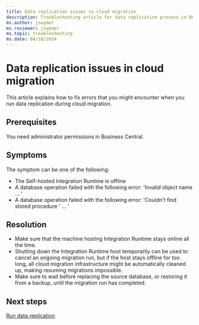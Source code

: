 ```yaml
---
title: Data replication issues in cloud migration
description: Troubleshooting article for data replication process in Business Central cloud migration
ms.author: jswymer 
ms.reviewer: jswymer 
ms.topic: troubleshooting 
ms.date: 04/18/2024
---
```


# Data replication issues in cloud migration

This article explains how to fix errors that you might encounter when you run data replication during cloud migration.

## Prerequisites

You need administrator permissions in Business Central.

## Symptoms

The symptom can be one of the following:

- The Self-hosted Integration Runtime is offline
- A database operation failed with the following error: 'Invalid object name … '
- A database operation failed with the following error: 'Couldn't find stored procedure ' … '

## Resolution

- Make sure that the machine hosting Integration Runtime stays online all the time.
- Shutting down the Integration Runtime host temporarily can be used to cancel an ongoing migration run, but if the host stays offline for too long, all cloud migration infrastructure might be automatically cleaned up, making resuming migrations impossible.
- Make sure to wait before replacing the source database, or restoring it from a backup, until the migration run has completed.


## Next steps

[Run data replication](/dynamics365/business-central/dev-itpro/administration/migrate-data-replication-run)  